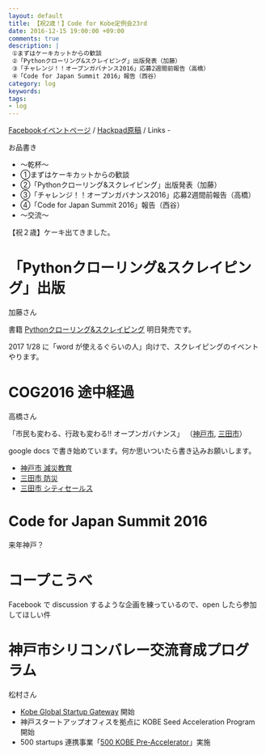 ```yaml
---
layout: default
title: 【祝2歳！】Code for Kobe定例会23rd
date: 2016-12-15 19:00:00 +09:00
comments: true
description: |
 ①まずはケーキカットからの歓談
 ②「Pythonクローリング&スクレイピング」出版発表（加藤）
 ③「チャレンジ！！オープンガバナンス2016」応募2週間前報告（高橋）
 ④「Code for Japan Summit 2016」報告（西谷）
category: log
keywords: 
tags:
- log
---
```


[Facebookイベントページ](https://www.facebook.com/events/293499197715210/)
/ [Hackpad原稿](https://hackpad.com/Code-for-Kobe-23rd-meeting-oa5D7qrw5FF)
/ Links -

お品書き

+ ～乾杯～
+ ①まずはケーキカットからの歓談
+ ②「Pythonクローリング&スクレイピング」出版発表（加藤）
+ ③「チャレンジ！！オープンガバナンス2016」応募2週間前報告（高橋）
+ ④「Code for Japan Summit 2016」報告（西谷）
+ ～交流～

【祝２歳】ケーキ出てきました。

# 「Pythonクローリング&スクレイピング」出版

加藤さん

書籍 [Pythonクローリング&スクレイピング](http://scraping-book.com/) 明日発売です。

2017 1/28 に「word が使えるぐらいの人」向けで、スクレイピングのイベントやります。

# COG2016 途中経過
高橋さん

「市民も変わる、行政も変わる!! オープンガバナンス」
（[神戸市](http://park.itc.u-tokyo.ac.jp/padit/cog2016/area/kinki.html#kobe-shi),
[三田市](http://park.itc.u-tokyo.ac.jp/padit/cog2016/area/kinki.html#sanda-shi)）

google docs で書き始めています。何か思いついたら書き込みお願いします。

- [神戸市 減災教育](https://docs.google.com/document/d/1bt5t6iXT0WN-IelpPKRHHCh8_fSvW1tk_XZvXkKe9_4/)
- [三田市 防災](https://docs.google.com/document/d/1DKpcxOkjfMZWO3Io7jbBdl3wIp3xathrD6zrM7qyJwc/)
- [三田市 シティセールス](https://docs.google.com/document/d/1-b1kNqCP-4piKzgND5zMR5O6nTI1wSIPqOWc-1pZI78/)

# Code for Japan Summit 2016

来年神戸？

# コープこうべ
Facebook で discussion するような企画を練っているので、open したら参加してほしい件


# 神戸市シリコンバレー交流育成プログラム
松村さん

- [Kobe Global Startup Gateway](http://kobe.globalstartupgw.com/) 開始
- 神戸スタートアップオフィスを拠点に KOBE Seed Acceleration Program 開始
- 500 startups 連携事業「[500 KOBE Pre-Accelerator](http://jp.500kobe.com/)」実施


